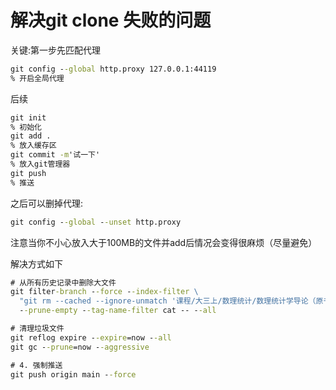 # 解决git clone 失败的问题

关键:第一步先匹配代理

```cmd
git config --global http.proxy 127.0.0.1:44119 
% 开启全局代理
```

后续

```cmd
git init
% 初始化
git add .
% 放入缓存区
git commit -m'试一下'
% 放入git管理器
git push
% 推送
```

之后可以删掉代理:

```cmd
git config --global --unset http.proxy
```

注意当你不小心放入大于100MB的文件并add后情况会变得很麻烦（尽量避免）

解决方式如下

```cmd
# 从所有历史记录中删除大文件
git filter-branch --force --index-filter \
  "git rm --cached --ignore-unmatch '课程/大三上/数理统计/数理统计学导论（原书第7版）原书中文版.pdf'" \
  --prune-empty --tag-name-filter cat -- --all

# 清理垃圾文件
git reflog expire --expire=now --all
git gc --prune=now --aggressive

# 4. 强制推送
git push origin main --force

```
